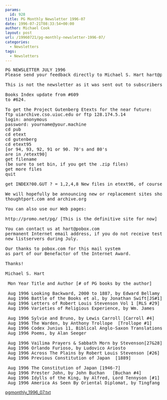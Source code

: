 ```yaml
---
params:
  id: 928
title: PG Monthly Newsletter 1996-07
date: 1996-07-21T08:33:54+00:00
author: Michael Cook
layout: post
url: /19960721/pg-monthly-newsletter-1996-07/
categories:
  - Newsletters
tags:
  - Newsletters
---
```

<pre>PG NEWSLETTER JULY 1996
Please send your feedback directly to Michael S. Hart hart@pobox.com

This is not the newsletter as it was sent out to subscribers, but it is the contents. If you have a copy of the original newsletter you would like to add to the archive, please forward it.

Books Index update from #609
to #624.

To get the Project Gutenberg Etexts for the near future:
ftp uiarchive.cso.uiuc.edu or ftp 128.174.5.14
login: anonymous
password: yourname@your.machine
cd pub
cd etext
cd gutenberg
cd etext95
[or 94, 93, 92, 91 or 90. 70's and 80's
are in /etext90]
get filename
(be sure to set bin, if you get the .zip files)
get more files
quit

get INDEX?00.GUT ? = 1,2,4,8 New files in etext96, of course.

We will hopefully be announcing new or replacement sites shortly at
thoughtport.com and archive.org

You can also use our Web pages:

http://promo.net/pg/ [This is the definitive site for now]

You can contact us at hart@pobox.com
permanent Internet email address, if you do not receive test messages from
new listservers during July.

Our thanks to pobox.com for this mail system
as part of our Benefactor of the Internet Award.

Thanks!

Michael S. Hart

 Mon Year Title and Author [# of PG books by the author]    [filename.ext] ###

 Aug 1996 Looking Backward, 2000 to 1887, by Edward Bellamy [lkbakxxx.xxx] 624
 Aug 1996 Battle of the Books et al, by Jonathan Swift[JS#1][batbkxxx.xxx] 623
 Aug 1996 Letters of Robert Louis Stevenson Vol 1 [RLS #29] [rlsl1xxx.xxx] 622
 Aug 1996 Varieties of Religious Experience, by Wm. James   [varrexxx.xxx] 621

 Aug 1996 Sylvie and Bruno, by Lewis Carroll [Carroll #4]   [sbrunxxx.xxx] 620
 Aug 1996 The Warden, by Anthony Trollope  [Trollope #1]    [twrdnxxx.xxx] 619
 Aug 1996 Codex Junius 11, Biblical Anglo-Saxon Translations[codjuxxx.xxx] 618
 Aug 1996 Poems, by Alan Seeger                             [seegrxxx.xxx] 617

 Aug 1996 Vailima Prayers & Sabbath Morn by Stevenson[27&28][vpasmxxx.xxx] 616
 Aug 1996 Orlando Furioso, by Ludovico Ariosto              [orfurxxx.xxx] 615
 Aug 1996 Across The Plains by Robert Louis Stevenson [#26] [axplnxxx.xxx] 614
 Aug 1996 Previous Constitution of Japan  [1889]            [cjoldxxx.xxx] 613

 Aug 1996 The Constitution of Japan [1946-7]                [jcnstxxx.xxx] 612
 Aug 1996 Prester John, by John Buchan   [Buchan #4]        [prsjnxxx.xxx] 611
 Aug 1996 Idylls of the King, by Alfred, Lord Tennyson [#1] [idyllxxx.xxx] 610
 Aug 1996 America As Seen By Oriental Diplomat, by Tingfang [asbodxxx.xxx] 609</pre>

<a href="/nl_archives/1989-2000/pgmonthly_1996_07.txt" target="new">pgmonthly_1996_07.txt</a>
